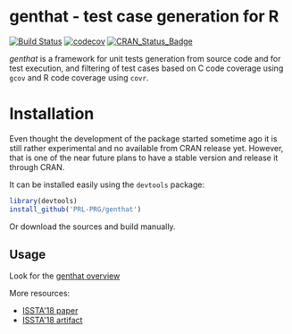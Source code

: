genthat - test case generation for R
=====

[![Build Status](https://travis-ci.org/PRL-PRG/genthat.svg)](https://travis-ci.org/PRL-PRG/genthat)
[![codecov](https://codecov.io/github/PRL-PRG/genthat/branch/feature/fixes/graphs/badge.svg)](https://codecov.io/github/PRL-PRG/genthat)
[![CRAN\_Status\_Badge](http://www.r-pkg.org/badges/version/genthat)](http://cran.r-project.org/package=genthat)

*genthat* is a framework for unit tests generation from source code and for test execution, and filtering of test cases based on C code coverage using `gcov` and R code coverage using `covr`.

# Installation

Even thought the development of the package started sometime ago it is still
rather experimental and no available from CRAN release yet.
However, that is one of the near future plans to have a stable version and
release it through CRAN.

It can be installed easily using the `devtools` package:

```r
library(devtools)
install_github('PRL-PRG/genthat')
```

Or download the sources and build manually.

Usage
-----

Look for the [genthat overview](https://htmlpreview.github.io/?https://raw.githubusercontent.com/fikovnik/ISSTA18-artifact/master/overview.html)

More resources:
- [ISSTA'18 paper](http://janvitek.org/pubs/issta18.pdf)
- [ISSTA'18 artifact](https://github.com/fikovnik/ISSTA18-artifact)

